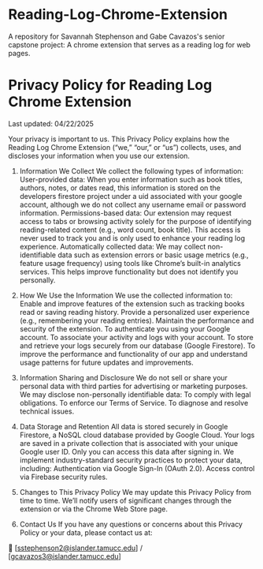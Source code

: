 # Reading-Log-Chrome-Extension
A repository for Savannah Stephenson and Gabe Cavazos's senior capstone project: A chrome extension that serves as a reading log for web pages. 

# Privacy Policy for Reading Log Chrome Extension
Last updated: 04/22/2025

Your privacy is important to us. This Privacy Policy explains how the Reading Log Chrome Extension (“we,” “our,” or “us”) collects, uses, and discloses your information when you use our extension.

1. Information We Collect
We collect the following types of information:
  User-provided data: When you enter information such as book titles, authors, notes, or dates read, this information is stored on the developers firestore project under a uid associated with your google account, although we do not collect any username email or password information.
  Permissions-based data: Our extension may request access to tabs or browsing activity solely for the purpose of identifying reading-related content (e.g., word count, book title). This access is never used to track you and is only used to enhance your reading log experience.
  Automatically collected data: We may collect non-identifiable data such as extension errors or basic usage metrics (e.g., feature usage frequency) using tools like Chrome’s built-in analytics services. This helps improve functionality but does not identify you personally.

2. How We Use the Information
We use the collected information to:
  Enable and improve features of the extension such as tracking books read or saving reading history.
  Provide a personalized user experience (e.g., remembering your reading entries).
  Maintain the performance and security of the extension.
  To authenticate you using your Google account.
  To associate your activity and logs with your account.
  To store and retrieve your logs securely from our database (Google Firestore).
  To improve the performance and functionality of our app and understand usage patterns for future updates and improvements.

4. Information Sharing and Disclosure
We do not sell or share your personal data with third parties for advertising or marketing purposes. We may disclose non-personally identifiable data:
  To comply with legal obligations.
  To enforce our Terms of Service.
  To diagnose and resolve technical issues.

5. Data Storage and Retention
All data is stored securely in Google Firestore, a NoSQL cloud database provided by Google Cloud. Your logs are saved in a private collection that is associated with your unique Google user ID. Only you can access this data after signing in. We implement industry-standard security practices to protect your data, including:
  Authentication via Google Sign-In (OAuth 2.0).
  Access control via Firebase security rules.

7. Changes to This Privacy Policy
We may update this Privacy Policy from time to time. We’ll notify users of significant changes through the extension or via the Chrome Web Store page.

8. Contact Us
If you have any questions or concerns about this Privacy Policy or your data, please contact us at:

📧 [sstephenson2@islander.tamucc.edu] / [gcavazos3@islander.tamucc.edu]
